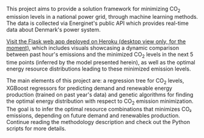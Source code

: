 This project aims to provide a solution framework for minimizing CO<sub>2</sub> emission levels in a national power grid, through machine learning
methods. The data is collected via Energinet's public API which provides real-time data about Denmark's power system. 

[Visit the Flask web app deployed on Heroku (desktop view only, for the moment)](https://cristian-lincu-82f687063209.herokuapp.com/desktop-view/), which includes visuals showcasing a dynamic comparison between past hour's emissions and the minimized CO<sub>2</sub> levels in the next 5 time points (inferred by the model presented herein), as well as the optimal energy resource distributions leading to these minimized emission levels.

The main elements of this project are: a regression tree for CO<sub>2</sub> levels, XGBoost regressors for predicting demand and renewable energy production (trained on past year's data) and genetic algorithms for finding the optimal energy distribution with respect to CO<sub>2</sub> emission minimization. The goal is to infer the optimal resource combinations that minimizes CO₂ emissions, depending on future demand and renewables production. Continue reading the methodology description and check out the Python scripts for more details.
